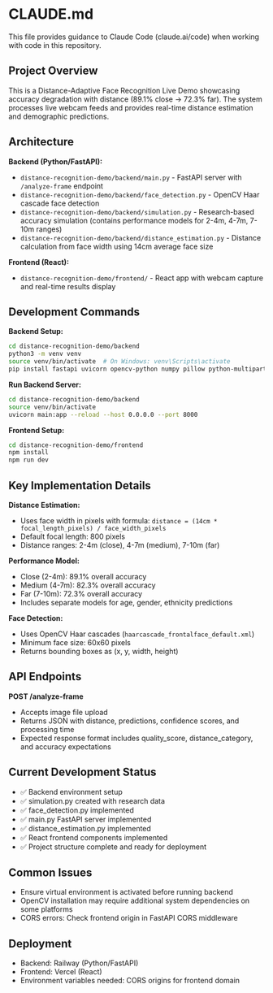 # CLAUDE.md

This file provides guidance to Claude Code (claude.ai/code) when working with code in this repository.

## Project Overview

This is a Distance-Adaptive Face Recognition Live Demo showcasing accuracy degradation with distance (89.1% close → 72.3% far). The system processes live webcam feeds and provides real-time distance estimation and demographic predictions.

## Architecture

**Backend (Python/FastAPI):**
- `distance-recognition-demo/backend/main.py` - FastAPI server with `/analyze-frame` endpoint
- `distance-recognition-demo/backend/face_detection.py` - OpenCV Haar cascade face detection
- `distance-recognition-demo/backend/simulation.py` - Research-based accuracy simulation (contains performance models for 2-4m, 4-7m, 7-10m ranges)
- `distance-recognition-demo/backend/distance_estimation.py` - Distance calculation from face width using 14cm average face size

**Frontend (React):**
- `distance-recognition-demo/frontend/` - React app with webcam capture and real-time results display

## Development Commands

**Backend Setup:**
```bash
cd distance-recognition-demo/backend
python3 -m venv venv
source venv/bin/activate  # On Windows: venv\Scripts\activate
pip install fastapi uvicorn opencv-python numpy pillow python-multipart
```

**Run Backend Server:**
```bash
cd distance-recognition-demo/backend
source venv/bin/activate
uvicorn main:app --reload --host 0.0.0.0 --port 8000
```

**Frontend Setup:**
```bash
cd distance-recognition-demo/frontend
npm install
npm run dev
```

## Key Implementation Details

**Distance Estimation:**
- Uses face width in pixels with formula: `distance = (14cm * focal_length_pixels) / face_width_pixels`
- Default focal length: 800 pixels
- Distance ranges: 2-4m (close), 4-7m (medium), 7-10m (far)

**Performance Model:**
- Close (2-4m): 89.1% overall accuracy
- Medium (4-7m): 82.3% overall accuracy
- Far (7-10m): 72.3% overall accuracy
- Includes separate models for age, gender, ethnicity predictions

**Face Detection:**
- Uses OpenCV Haar cascades (`haarcascade_frontalface_default.xml`)
- Minimum face size: 60x60 pixels
- Returns bounding boxes as (x, y, width, height)

## API Endpoints

**POST /analyze-frame**
- Accepts image file upload
- Returns JSON with distance, predictions, confidence scores, and processing time
- Expected response format includes quality_score, distance_category, and accuracy expectations

## Current Development Status

- ✅ Backend environment setup
- ✅ simulation.py created with research data
- ✅ face_detection.py implemented
- ✅ main.py FastAPI server implemented
- ✅ distance_estimation.py implemented
- ✅ React frontend components implemented
- ✅ Project structure complete and ready for deployment

## Common Issues

- Ensure virtual environment is activated before running backend
- OpenCV installation may require additional system dependencies on some platforms
- CORS errors: Check frontend origin in FastAPI CORS middleware

## Deployment

- Backend: Railway (Python/FastAPI)
- Frontend: Vercel (React)
- Environment variables needed: CORS origins for frontend domain